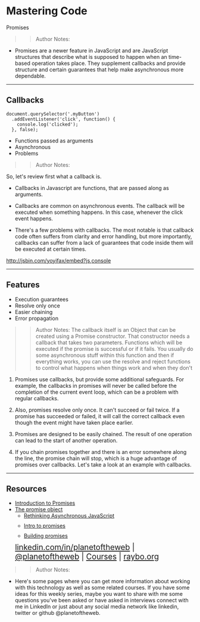 <!-- .slide: data-state="title" -->

# Mastering Code
Promises

> >Author Notes:

- Promises are a newer feature in JavaScript and are JavaScript structures that describe what is supposed to happen when an time-based operation takes place. They supplement callbacks and provide structure and certain guarantees that help make asynchronous more dependable.

---

## Callbacks

```
document.querySelector('.myButton')
  .addEventListener('click', function() {
    console.log('clicked');
  }, false);
```

- Functions passed as arguments
- Asynchronous
- Problems

> > Author Notes:

So, let's review first what a callback is.

- Callbacks in Javascript are functions, that are passed along as arguments.

- Callbacks are common on asynchronous events. The callback will be executed when something happens. In this case, whenever the click event happens.

- There's a few problems with callbacks. The most notable is that callback code often suffers from clarity and error handling, but more importantly, callbacks can suffer from a lack of guarantees that code inside them will be executed at certain times.

http://jsbin.com/yoyifax/embed?js,console

---
## Features

- Execution guarantees
- Resolve only once
- Easier chaining
- Error propagation

> >Author Notes:
The callback itself is an Object that can be created using a Promise constructor. That constructor needs a callback that takes two parameters. Functions which will be executed if the promise is successful or if it fails. You usually do some asynchronous stuff within this function and then if everything works, you can use the resolve and reject functions to control what happens when things work and when they don't

1. Promises use callbacks, but provide some additional safeguards. For example, the callbacks in promises will never be called before the completion of the current event loop, which can be a problem with regular callbacks.

1. Also, promises resolve only once. It can't succeed or fail twice. If a promise has succeeded or failed, it will call the correct callback even though the event might have taken place earlier.

1. Promises are designed to be easily chained. The result of one operation can lead to the start of another operation.

1. If you chain promises together and there is an error somewhere along the line, the promise chain will stop, which is a huge advantage of promises over callbacks. Let's take a look at an example with callbacks.

---

## Resources
<ul>
  <li><a href="https://developers.google.com/web/fundamentals/primers/promises">Introduction to Promises</a></li>
  <li><a href="https://developer.mozilla.org/en-US/docs/Web/JavaScript/Reference/Global_Objects/Promise">The promise object</a></li>
  <li style="list-style: none;">
    <ul>
      <li style="margin-bottom: 10px"><a href="https://www.linkedin.com/learning/rethinking-asynchronous-javascript">Rethinking Asynchronous JavaScript</a></li>
      <li style="margin-bottom: 10px"><a href="https://www.linkedin.com/learning/learning-ecmascript-6/intro-to-promises?trk=insiders_6787408_learning">Intro to promises</a></li>
      <li style="margin-bottom: 10px"><a href="https://www.linkedin.com/learning/learning-ecmascript-6/building-promises?trk=insiders_6787408_learning">Building promises</a></li>
    </ul>
  <li style="list-style: none; font-size: 1.3rem;"><a href="https://www.linkedin.com/in/planetoftheweb">linkedin.com/in/planetoftheweb</a> | <a href="https://www.twitter.com/planetoftheweb">@planetoftheweb</a> | <a href="https://www.linkedin.com/learning/instructors/ray-villalobos">Courses</a> | <a href="http://www.raybo.org">raybo.org</a></li>
</ul>

> > Author Notes:
- Here's some pages where you can get more information about working with this technology as well as some related courses. If you have some ideas for this weekly series, maybe you want to share with me some questions you've been asked or have asked in interviews connect with me in LinkedIn or just about any social media network like linkedin, twitter or github @planetoftheweb.
